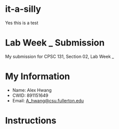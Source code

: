 # it-a-silly
Yes this is a test

# Lab Week _ Submission

My submission for CPSC 131, Section 02, Lab Week _

# My Information

* Name:  Alex Hwang
* CWID:  891151649
* Email: A_hwang@csu.fullerton.edu

# Instructions
